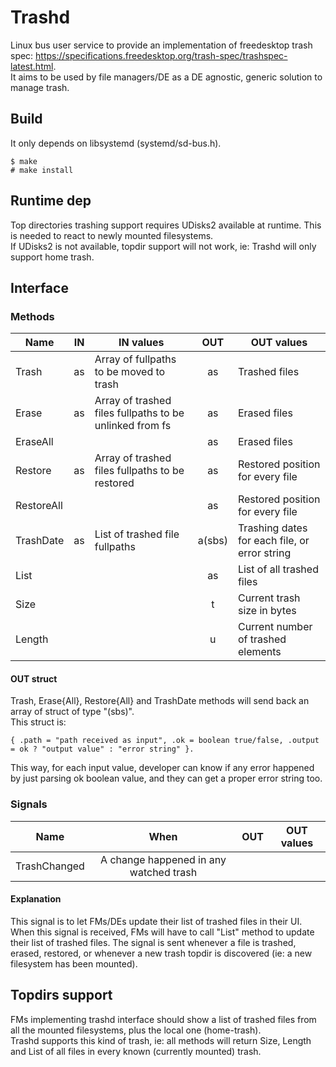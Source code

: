 # Trashd

Linux bus user service to provide an implementation of freedesktop trash spec: https://specifications.freedesktop.org/trash-spec/trashspec-latest.html.  
It aims to be used by file managers/DE as a DE agnostic, generic solution to manage trash.  

## Build
It only depends on libsystemd (systemd/sd-bus.h).  

    $ make
    # make install
    
## Runtime dep
Top directories trashing support requires UDisks2 available at runtime. This is needed to react to newly mounted filesystems.  
If UDisks2 is not available, topdir support will not work, ie: Trashd will only support home trash.  

## Interface
### Methods
| Name | IN | IN values | OUT | OUT values |
|-|:-:|-|:-:|-|
| Trash | as | Array of fullpaths to be moved to trash | as | Trashed files |
| Erase | as | Array of trashed files fullpaths to be unlinked from fs | as | Erased files |
| EraseAll | | | as | Erased files |
| Restore | as | Array of trashed files fullpaths to be restored | as | Restored position for every file |
| RestoreAll | | | as | Restored position for every file |
| TrashDate | as | List of trashed file fullpaths | a(sbs) | Trashing dates for each file, or error string |
| List | | | as | List of all trashed files |
| Size | | | t | Current trash size in bytes |
| Length | | | u | Current number of trashed elements |

#### OUT struct
Trash, Erase{All}, Restore{All} and TrashDate methods will send back an array of struct of type "(sbs)".  
This struct is:

    { .path = "path received as input", .ok = boolean true/false, .output = ok ? "output value" : "error string" }.  

This way, for each input value, developer can know if any error happened by just parsing ok boolean value, and they can get a proper error string too.

### Signals
| Name | When | OUT | OUT values |
|-|:-:|-|:-:|
| TrashChanged | A change happened in any watched trash | | |

#### Explanation
This signal is to let FMs/DEs update their list of trashed files in their UI.  
When this signal is received, FMs will have to call "List" method to update their list of trashed files.
The signal is sent whenever a file is trashed, erased, restored, or whenever a new trash topdir is discovered (ie: a new filesystem has been mounted).

## Topdirs support
FMs implementing trashd interface should show a list of trashed files from all the mounted filesystems, plus the local one (home-trash).  
Trashd supports this kind of trash, ie: all methods will return Size, Length and List of all files in every known (currently mounted) trash. 
